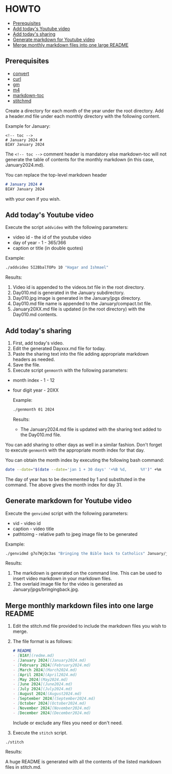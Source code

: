 # HOWTO #

<!-- vim-markdown-toc GFM -->

* [Prerequisites](#prerequisites)
* [Add today\'s Youtube video](#add-todays-youtube-video)
* [Add today\'s sharing](#add-todays-sharing)
* [Generate markdown for Youtube video](#generate-markdown-for-youtube-video)
* [Merge monthly markdown files into one large README](#merge-monthly-markdown-files-into-one-large-readme)

<!-- vim-markdown-toc -->

## Prerequisites ##

+ [convert](https://imagemagick.org/index.php)
+ [curl](https://curl.se/)
+ [gm](http://www.graphicsmagick.org/)
+ [m4](https://www.gnu.org/software/m4/)
+ [markdown-toc](https://github.com/jonschlinkert/markdown-toc)
+ [stitchmd](https://github.com/abhinav/stitchmd)

Create a directory for each month of the year under the root directory.
Add a header.md file under each monthly directory with the following content.

Example for January:
```text
<!-- toc -->
# January 2024 #
BIAY January 2024
```

The `<!-- toc -->` comment header is mandatory else markdown-toc will not generate the table of contents
for the monthly markdown (in this case, January2024.md).

You can replace the top-level markdown header
```markdown
# January 2024 #
BIAY January 2024
```
with your own if you wish.

## Add today\'s Youtube video ##

Execute the script `addvideo` with the following parameters:

+ video id - the id of the youtube video
+ day of year - 1 - 365/366
+ caption or title (in double quotes)

Example:

```bash
./addvideo 5I2BbalTOPo 10 "Hagar and Ishmael"
```

Results:

1) Video id is appended to the videos.txt file in the root directory.
2) Day010.md is generated in the January subdirectory.
3) Day010.jpg image is generated in the January/jpgs directory.
4) Day010.md file name is appended to the January/compact.txt file.
5) January20XX.md file is updated (in the root directory) with the Day010.md contents.

## Add today\'s sharing ##

1) First, add today's video.
2) Edit the generated Dayxxx.md file for today.
3) Paste the sharing text into the file adding appropriate markdown headers as needed.
4) Save the file.
5) Execute script `genmonth` with the following parameters:
+ month index - 1 - 12
+ four digit year - 20XX

    Example:
    ```bash
    ./genmonth 01 2024
    ```

    Results:

    - The January2024.md file is updated with the sharing text added to the Day010.md file.

You can add sharing to other days as well in a similar fashion.
Don't forget to execute `genmonth` with the appropriate month index for that day.

You can obtain the month index by executing the following bash command:

```bash
date --date="$(date --date='jan 1 + 30 days' '+%B %d,      %Y')" +%m
```
The day of year has to be decremented by 1 and substituted in the command.
The above gives the month index for day 31.

## Generate markdown for Youtube video ##

Execute the `genvidmd` script with the following parameters:

- vid - video id
- caption - video title
- pathtoimg - relative path to jpeg image file to be generated

Example:
```bash
./genvidmd g7o7WjQc3as "Bringing the Bible back to Catholics" January/jpgs/bringingback.jpg
```

Results:
1) The markdown is generated on the command line. This can be used to insert video markdown in your markdown files.
2) The overlaid image file for the video is generated as January/jpgs/bringingback.jpg.


## Merge monthly markdown files into one large README ##

1) Edit the stitch.md file provided to include the markdown files you wish to merge.

2) The file format is as follows:
    ```markdown
    # README
    - [BIAY](redme.md)
    - [January 2024](January2024.md)
    - [February 2024](February2024.md)
    - [March 2024](March2024.md)
    - [April 2024](April2024.md)
    - [May 2024](May2024.md)
    - [June 2024](June2024.md)
    - [July 2024](July2024.md)
    - [August 2024](August2024.md)
    - [September 2024](September2024.md)
    - [October 2024](October2024.md)
    - [November 2024](November2024.md)
    - [December 2024](December2024.md)
    ```
    Include or exclude any files you need or don't need.

3) Execute the `stitch` script.

```bash
./stitch
```

Results:

A huge README is generated with all the contents of the listed markdown files in stitch.md.
